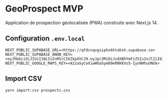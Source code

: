 # GeoProspect MVP

Application de prospection géolocalisée (PWA) construite avec Next.js 14.

## Configuration `.env.local`

```
NEXT_PUBLIC_SUPABASE_URL=<https://qfdcnqvgsiphskhtobsh.supabase.co>
NEXT_PUBLIC_SUPABASE_ANON_KEY=<eyJhbGciOiJIUzI1NiIsInR5cCI6IkpXVCJ9.eyJpc3MiOiJzdXBhYmFzZSIsInJlZiI6InFmZGNucXZnc2lwaHNraHRvYnNoIiwicm9sZSI6ImFub24iLCJpYXQiOjE3NTAyNjk3NDcsImV4cCI6MjA2NTg0NTc0N30.BtYs57lAflvy4EggU004DIroyzAijqp4hqWzMFi9H2A>
NEXT_PUBLIC_GOOGLE_MAPS_KEY=<AIzaSyCeXiwWOa5ymO9eRRKKXs5-IynNHhuUNUk>
```

## Import CSV

```
yarn import:csv prospects.csv
```
